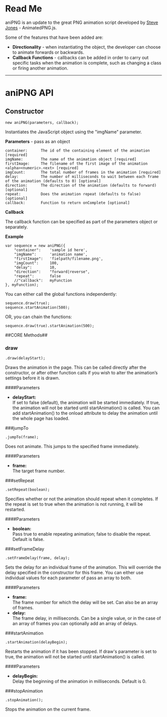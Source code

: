 Read Me
========

aniPNG is an update to the great PNG animation script developed by <a href="http://www.squaregoldfish.co.uk/software/animatedpng" target="_blank">Steve Jones</a> - AnimatedPNG.js.

Some of the features that have been added are:

- **Directionality** - when instantiating the object, the developer can choose to animate forwards or backwards.
- **Callback Functions** - callbacks can be added in order to carry out specific tasks when the animation is complete, such as changing a class or firing another animation.

* * *

aniPNG API
==========

Constructor
-----------

    new aniPNG(parameters, callback);
Instantiates the JavaScript object using the "imgName" parameter.

**Parameters** - pass as an object

    container:      The id of the containing element of the animation [required]
    imgName:        The name of the animation object [required]
    firstImage:     The filename of the first image of the animation <alpha><numeric>.<ext> [required]
    imgCount:       The total number of frames in the animation [required]
    delay:          The number of milliseconds to wait between each frame of the animation (defaults to 0) [optional]
    direction:      The direction of the animation (defaults to forward) [optional]
    repeat:         Does the animation repeat (defaults to false) [optional]
    callback:       Function to return onComplete [optional]

**Callback**
    
The callback function can be specified as part of the parameters object or separately.

**Example**

    var sequence = new aniPNG({
        "container":    'sample id here',
        "imgName":      'animation name',
        "firstImage":   'fielpath/filename.png',
        "imgCount":     100,
        "delay":        10,
        "direction":    "forward|reverse",
        "repeat":       false
        //"callback":   myFunction
    }, myFunction);
    
You can either call the global functions independently:
    
    sequence.draw(true);
    sequence.startAnimation(500);
        
OR, you can chain the functions:
    
    sequence.draw(true).startAnimation(500);



##CORE Methods##


### draw        
                
    .draw(delayStart);
        
        
Draws the animation in the page. This can be called directly after the constructor, or after other function calls if you wish to alter the animation’s settings before it is drawn.

####Parameters        

- **delayStart:**    
If set to false (default), the animation will be started immediately. If true, the animation will not be started until startAnimation() is called. You can add startAnimation() to the onload attribute to delay the animation until the whole page has loaded.

###jumpTo

    .jumpTo(frame);
    
Does not animate. This jumps to the specified frame immediately.

####Parameters        

- **frame:**    
The target frame number.


###setRepeat

    .setRepeat(boolean);

Specifies whether or not the animation should repeat when it completes. If the repeat is set to true when the animation is not running, it will be restarted.

####Parameters

- **boolean:**    
Pass true to enable repeating animation; false to disable the repeat. Default is false.


###setFrameDelay

    .setFrameDelay(frame, delay);

Sets the delay for an individual frame of the animation. This will override the delay specified in the constructor for this frame. You can either use individual values for each parameter of pass an array to both.

####Parameters

- **frame:**    
The frame number for which the delay will be set. Can also be an array of frames.    
- **delay:**    
The frame delay, in milliseconds. Can be a single value, or in the case of an array of frames you can optionally add an array of delays.


###startAnimation

    .startAnimation(delayBegin);

Restarts the animation if it has been stopped. If draw's parameter is set to true, the animation will not be started until startAnimation() is called.

####Parameters

- **delayBegin:**    
Delay the beginning of the animation in milliseconds. Default is 0.


###stopAnimation

    .stopAnimation();
Stops the animation on the current frame.


